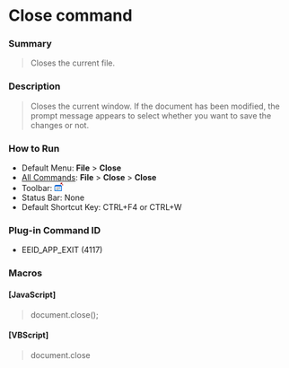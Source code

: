 # Close command

### Summary

> Closes the current file.

### Description

> Closes the current window. If the document has been modified, the prompt
> message appears to select whether you want to save the changes or not.

### How to Run

- Default Menu: **File** \> **Close**
- [All Commands](../tools/all_commands): **File** \> **Close**
\> **Close**
- Toolbar: ![](../../images/appexit.gif)
- Status Bar: None
- Default Shortcut Key: CTRL+F4 or CTRL+W

### Plug-in Command ID

- EEID\_APP\_EXIT (4117)

### Macros

#### \[JavaScript\]

> document.close();

#### \[VBScript\]

> document.close

